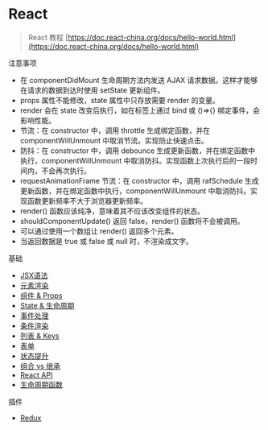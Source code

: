 # React

> React 教程 [https://doc.react-china.org/docs/hello-world.html](https://doc.react-china.org/docs/hello-world.html)

注意事项

- 在 componentDidMount 生命周期方法内发送 AJAX 请求数据。这样才能够在请求的数据到达时使用 setState 更新组件。
- props 属性不能修改，state 属性中只存放需要 render 的变量。
- render 会在 state 改变后执行，如在标签上通过 bind 或 ()=>{} 绑定事件，会影响性能。
- 节流：在 constructor 中，调用 throttle 生成绑定函数，并在 componentWillUnmount 中取消节流。实现防止快速点击。
- 防抖：在 constructor 中，调用 debounce 生成更新函数，并在绑定函数中执行，componentWillUnmount 中取消防抖。实现函数上次执行后的一段时间内，不会再次执行。
- requestAnimationFrame 节流：在 constructor 中，调用 rafSchedule 生成更新函数，并在绑定函数中执行，componentWillUnmount 中取消防抖。实现函数更新频率不大于浏览器更新频率。
- render() 函数应该纯净，意味着其不应该改变组件的状态。
- shouldComponentUpdate() 返回 false，render() 函数将不会被调用。
- 可以通过使用一个数组让 render() 返回多个元素。
- 当返回数据是 true 或 false 或 null 时，不渲染成文字。

基础

- [JSX语法](Base/introducing-jsx.md)
- [元素渲染](Base/rendering-elements.md)
- [组件 & Props](Base/components-and-props.md)
- [State & 生命周期](Base/state-and-lifecycle.md)
- [事件处理](Base/handling-events.md)
- [条件渲染](Base/conditional-rendering.md)
- [列表 & Keys](Base/lists-and-keys.md)
- [表单](Base/forms.md)
- [状态提升](Base/lifting-state-up.md)
- [组合 vs 继承](Base/composition-vs-inheritance.md)
- [React API](React-API.md)
- [生命周期函数](Life-Cycle.md)

插件

- [Redux](Redux.md)
